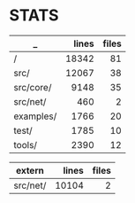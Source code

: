 # STATS

_ | lines | files
------------- | -------------: | -------------:
/ |  18342  |  81
src/ |  12067  |  38
src/core/ |  9148  |  35
src/net/ |  460  |  2
examples/ |  1766  |  20
test/ |  1785  |  10
tools/ |  2390  |  12


extern | lines | files
------------- | -------------: | -------------:
src/net/ |  10104  |  2
